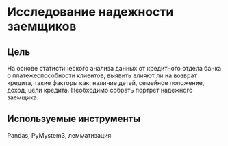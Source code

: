 # Исследование надежности заемщиков

## Цель
На основе статистического анализа данных от кредитного отдела банка о платежеспособности клиентов, выявить влияют ли на возврат кредита, такие факторы как: наличие детей, семейное положение, доход, цели кредита.
Необходимо собрать портрет надежного заемщика.

## Используемые инструменты
Pandas, PyMystem3, лемматизация
